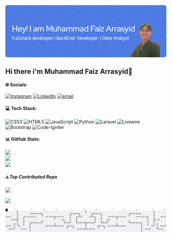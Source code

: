 <!-- ## Hi there i'm Muhammad Faiz Arrasyid👋

![Muhammad Faiz Arrasyid](img/github-header-image.png)

- 🔭 I’m currently working on PT TransTRACK
- 🌱 I’m currently learning on react js -->

<!-- ##### Skills

![My Skills](https://skillicons.dev/icons?i=html,css,js,php,python,laravel&perline=6)

##### Connect With Me
[![https://www.instagram.com/muhfaiz_17](https://skillicons.dev/icons?i=instagram&perline=6)](https://www.instagram.com/muhfaiz_17) [![https://www.linkedin.com/in/muhfaizarr](https://skillicons.dev/icons?i=linkedin&perline=6)](https://www.linkedin.com/in/muhfaizarr) 

##### My Github Stats
![Muhammad Faiz Arrasyid's GitHub stats](https://github-readme-stats.vercel.app/api?username=mfzarr&show_icons=true&theme=github_dark) -->

![Muhammad Faiz Arrasyid](img/github-header-image.png)
## Hi there i'm Muhammad Faiz Arrasyid👋


#### 🌐 Socials:
[![Instagram](https://img.shields.io/badge/Instagram-%23E4405F.svg?logo=Instagram&logoColor=white)](https://instagram.com/muhfaiz_17) [![LinkedIn](https://img.shields.io/badge/LinkedIn-%230077B5.svg?logo=linkedin&logoColor=white)](https://linkedin.com/in/muhfaizarr) [![email](https://img.shields.io/badge/Email-D14836?logo=gmail&logoColor=white)](mailto:muhfaizarr17@gmail.com) 

#### 💻 Tech Stack:
![CSS3](https://img.shields.io/badge/css3-%231572B6.svg?style=for-the-badge&logo=css3&logoColor=white) ![HTML5](https://img.shields.io/badge/html5-%23E34F26.svg?style=for-the-badge&logo=html5&logoColor=white) ![JavaScript](https://img.shields.io/badge/javascript-%23323330.svg?style=for-the-badge&logo=javascript&logoColor=%23F7DF1E) ![Python](https://img.shields.io/badge/python-3670A0?style=for-the-badge&logo=python&logoColor=ffdd54) ![Laravel](https://img.shields.io/badge/laravel-%23FF2D20.svg?style=for-the-badge&logo=laravel&logoColor=white) ![Livewire](https://img.shields.io/badge/livewire-%234e56a6.svg?style=for-the-badge&logo=livewire&logoColor=white) ![Bootstrap](https://img.shields.io/badge/bootstrap-%238511FA.svg?style=for-the-badge&logo=bootstrap&logoColor=white) ![Code-Igniter](https://img.shields.io/badge/CodeIgniter-%23EF4223.svg?style=for-the-badge&logo=codeIgniter&logoColor=white)
#### 📊 GitHub Stats:
![](https://github-readme-stats.vercel.app/api?username=mfzarr&theme=github_dark&hide_border=false&include_all_commits=true&count_private=false)<br/>
![](https://nirzak-streak-stats.vercel.app/?user=mfzarr&theme=github_dark&hide_border=false)<br/>
![](https://github-readme-stats.vercel.app/api/top-langs/?username=mfzarr&theme=github_dark&hide_border=false&include_all_commits=true&count_private=false&layout=compact)

##### 🔝 Top Contributed Repo
![](https://github-contributor-stats.vercel.app/api?username=mfzarr&limit=5&theme=dark&combine_all_yearly_contributions=true)


[![](https://visitcount.itsvg.in/api?id=mfzarr&icon=0&color=0)](https://visitcount.itsvg.in)

<picture>
  <source media="(prefers-color-scheme: dark)" srcset="https://raw.githubusercontent.com/mfzarr/mfzarr/output/pacman-contribution-graph-dark.svg">
  <source media="(prefers-color-scheme: light)" srcset="https://raw.githubusercontent.com/mfzarr/mfzarr/output/pacman-contribution-graph.svg">
  <img alt="pacman contribution graph" src="https://raw.githubusercontent.com/mfzarr/mfzarr/output/pacman-contribution-graph.svg">
</picture>

###
